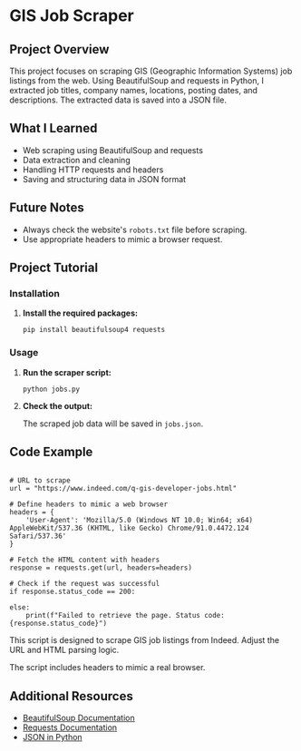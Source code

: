 # GIS Job Scraper

## Project Overview

<p>
    This project focuses on scraping GIS (Geographic Information Systems) job listings from the web.
    Using BeautifulSoup and requests in Python, I extracted job titles, company names, locations, 
    posting dates, and descriptions. The extracted data is saved into a JSON file.
</p>

## What I Learned

<ul>
    <li>Web scraping using BeautifulSoup and requests</li>
    <li>Data extraction and cleaning</li>
    <li>Handling HTTP requests and headers</li>
    <li>Saving and structuring data in JSON format</li>
</ul>

## Future Notes

<ul>
    <li>Always check the website's <code>robots.txt</code> file before scraping.</li>
    <li>Use appropriate headers to mimic a browser request.</li>
 </ul>

## Project Tutorial

### Installation

<ol>
    <li>
        <strong>Install the required packages:</strong>
        <pre><code>pip install beautifulsoup4 requests</code></pre>
    </li>
</ol>

### Usage

<ol>
    <li>
        <strong>Run the scraper script:</strong>
        <pre><code>python jobs.py</code></pre>
    </li>
    <li>
        <strong>Check the output:</strong>
        <p>The scraped job data will be saved in <code>jobs.json</code>.</p>
    </li>
</ol>

## Code Example

<pre><code>
# URL to scrape
url = "https://www.indeed.com/q-gis-developer-jobs.html"

# Define headers to mimic a web browser
headers = {
    'User-Agent': 'Mozilla/5.0 (Windows NT 10.0; Win64; x64) AppleWebKit/537.36 (KHTML, like Gecko) Chrome/91.0.4472.124 Safari/537.36'
}

# Fetch the HTML content with headers
response = requests.get(url, headers=headers)

# Check if the request was successful
if response.status_code == 200:

else:
    print(f"Failed to retrieve the page. Status code: {response.status_code}")
</code></pre>

<p>This script is designed to scrape GIS job listings from Indeed. Adjust the URL and HTML parsing logic.</p>
<p>The script includes headers to mimic a real browser.</p>

## Additional Resources

<ul>
    <li><a href="https://www.crummy.com/software/BeautifulSoup/bs4/doc/">BeautifulSoup Documentation</a></li>
    <li><a href="https://docs.python-requests.org/en/master/">Requests Documentation</a></li>
    <li><a href="https://docs.python.org/3/library/json.html">JSON in Python</a></li>
</ul>

